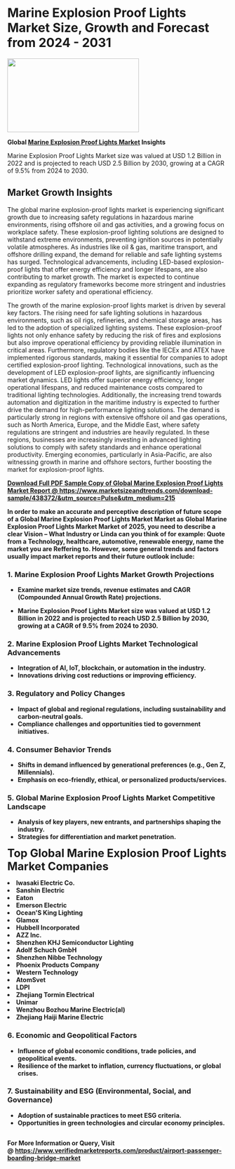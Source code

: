 <H1>Marine Explosion Proof Lights Market Size, Growth and Forecast from 2024 - 2031</H1><img class="aligncenter size-medium wp-image-584254" src="https://thirdeyenews.in/wp-content/uploads/2024/09/Global-Market-Research-300x168.jpeg" alt="" width="300" height="168" /><p><strong>Global&nbsp;<a href="https://www.marketsizeandtrends.com/download-sample/438372/&amp;utm_source=Pulse&amp;utm_medium=215">Marine Explosion Proof Lights Market</a> Insights</strong></p><p>Marine Explosion Proof Lights Market size was valued at USD 1.2 Billion in 2022 and is projected to reach USD 2.5 Billion by 2030, growing at a CAGR of 9.5% from 2024 to 2030.</p><p><h2>Market Growth Insights</h2> <p>The global marine explosion-proof lights market is experiencing significant growth due to increasing safety regulations in hazardous marine environments, rising offshore oil and gas activities, and a growing focus on workplace safety. These explosion-proof lighting solutions are designed to withstand extreme environments, preventing ignition sources in potentially volatile atmospheres. As industries like oil & gas, maritime transport, and offshore drilling expand, the demand for reliable and safe lighting systems has surged. Technological advancements, including LED-based explosion-proof lights that offer energy efficiency and longer lifespans, are also contributing to market growth. The market is expected to continue expanding as regulatory frameworks become more stringent and industries prioritize worker safety and operational efficiency.</p> <p><strong><a href="#"></a></strong></p> <p>The growth of the marine explosion-proof lights market is driven by several key factors. The rising need for safe lighting solutions in hazardous environments, such as oil rigs, refineries, and chemical storage areas, has led to the adoption of specialized lighting systems. These explosion-proof lights not only enhance safety by reducing the risk of fires and explosions but also improve operational efficiency by providing reliable illumination in critical areas. Furthermore, regulatory bodies like the IECEx and ATEX have implemented rigorous standards, making it essential for companies to adopt certified explosion-proof lighting. Technological innovations, such as the development of LED explosion-proof lights, are significantly influencing market dynamics. LED lights offer superior energy efficiency, longer operational lifespans, and reduced maintenance costs compared to traditional lighting technologies. Additionally, the increasing trend towards automation and digitization in the maritime industry is expected to further drive the demand for high-performance lighting solutions. The demand is particularly strong in regions with extensive offshore oil and gas operations, such as North America, Europe, and the Middle East, where safety regulations are stringent and industries are heavily regulated. In these regions, businesses are increasingly investing in advanced lighting solutions to comply with safety standards and enhance operational productivity. Emerging economies, particularly in Asia-Pacific, are also witnessing growth in marine and offshore sectors, further boosting the market for explosion-proof lights.</p> <p><strong><a href="#"></p><p><span class=""><strong>Download Full PDF Sample Copy of Global Marine Explosion Proof Lights Market Report</strong> @ <a href="https://www.marketsizeandtrends.com/download-sample/438372/&amp;utm_source=Pulse&amp;utm_medium=215" target="_blank">https://www.marketsizeandtrends.com/download-sample/438372/&amp;utm_source=Pulse&amp;utm_medium=215</a></span></p><p>In order to make an accurate and perceptive description of future scope of a Global&nbsp;Marine Explosion Proof Lights Market Market as Global&nbsp;Marine Explosion Proof Lights Market Market of 2025, you need to describe a clear Vision &ndash; What Industry or Linda can you think of for example: Quote from a Technology, healthcare, automotive, renewable energy, name the market you are Reffering to. However, some general trends and factors usually impact market reports and their future outlook include:</p><h3>1.&nbsp;<strong>Marine Explosion Proof Lights Market Growth Projections</strong></h3><ul><li>Examine market size trends, revenue estimates and CAGR (Compounded Annual Growth Rate) projections.</li><li><p>Marine Explosion Proof Lights Market size was valued at USD 1.2 Billion in 2022 and is projected to reach USD 2.5 Billion by 2030, growing at a CAGR of 9.5% from 2024 to 2030.</p></li></ul><h3>2.&nbsp;<strong>Marine Explosion Proof Lights Market Technological Advancements</strong></h3><ul><li>Integration of AI, IoT, blockchain, or automation in the industry.</li><li>Innovations driving cost reductions or improving efficiency.</li></ul><h3>3.&nbsp;<strong>Regulatory and Policy Changes</strong></h3><ul><li>Impact of global and regional regulations, including sustainability and carbon-neutral goals.</li><li>Compliance challenges and opportunities tied to government initiatives.</li></ul><h3>4.&nbsp;<strong>Consumer Behavior Trends</strong></h3><ul><li>Shifts in demand influenced by generational preferences (e.g., Gen Z, Millennials).</li><li>Emphasis on eco-friendly, ethical, or personalized products/services.</li></ul><h3>5.&nbsp;<strong>Global Marine Explosion Proof Lights Market Competitive Landscape</strong></h3><ul><li>Analysis of key players, new entrants, and partnerships shaping the industry.</li><li>Strategies for differentiation and market penetration.</li></ul><p data-pm-slice="1 1 []"><span style="color: inherit; font-family: inherit; font-size: 25px;">Top Global Marine Explosion Proof Lights Market Companies</span></p><div class="" data-test-id=""><p><li>lwasaki Electric Co.</li><li> Sanshin Electric</li><li> Eaton</li><li> Emerson Electric</li><li> Ocean'S King Lighting</li><li> Glamox</li><li> Hubbell Incorporated</li><li> AZZ Inc.</li><li> Shenzhen KHJ Semiconductor Lighting</li><li> Adolf Schuch GmbH</li><li> Shenzhen Nibbe Technology</li><li> Phoenix Products Company</li><li> Western Technology</li><li> AtomSvet</li><li> LDPI</li><li> Zhejiang Tormin Electrical</li><li> Unimar</li><li> Wenzhou Bozhou Marine Electric(al)</li><li> Zhejiang Haiji Marine Electric</li></p></div><h3>6.&nbsp;<strong>Economic and Geopolitical Factors</strong></h3><ul><li>Influence of global economic conditions, trade policies, and geopolitical events.</li><li>Resilience of the market to inflation, currency fluctuations, or global crises.</li></ul><h3>7.&nbsp;<strong>Sustainability and ESG (Environmental, Social, and Governance)</strong></h3><ul><li>Adoption of sustainable practices to meet ESG criteria.</li><li>Opportunities in green technologies and circular economy principles.</li></ul><h2><strong style="font-size: 14px;">For More Information or Query, Visit @&nbsp;</strong><a style="background-color: #ffffff; font-size: 14px;" href="https://www.marketsizeandtrends.com/report/marine-explosion-proof-lights-market/" target="_blank">https://www.verifiedmarketreports.com/product/airport-passenger-boarding-bridge-market</a></h2>
